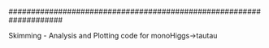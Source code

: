 ####################################################################

Skimming - Analysis and Plotting code for monoHiggs->tautau
